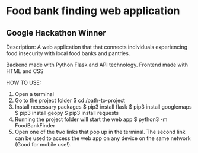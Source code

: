 # Food bank finding web application

## Google Hackathon Winner

Description: A web application that that connects individuals experiencing food insecurity with local food banks and pantries.

Backend made with Python Flask and API technology.
Frontend made with HTML and CSS

HOW TO USE:

1. Open a terminal
2. Go to the project folder
   $ cd /path-to-project
3. Install necessary packages
   $ pip3 install flask
   $ pip3 install googlemaps
   $ pip3 install geopy
   $ pip3 install requests
4. Running the project folder will start the web app
   $ python3 -m FoodBankFinder
5. Open one of the two links that pop up in the terminal.
   The second link can be used to access the web app on any
   device on the same network (Good for mobile use!).
